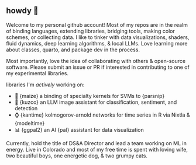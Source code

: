 ## howdy 👋

<!--
**frankiethull/frankiethull** is a ✨ _special_ ✨ repository because its `README.md` (this file) appears on your GitHub profile.

Here are some ideas to get you started:

- 🔭 I’m currently working on ...
- 🌱 I’m currently learning ...
- 👯 I’m looking to collaborate on ...
- 🤔 I’m looking for help with ...
- 💬 Ask me about ...
- 📫 How to reach me: ...
- 😄 Pronouns: ...
- ⚡ Fun fact: ...
-->

Welcome to my personal github account! Most of my repos are in the realm of binding languages, extending libraries, bridging tools, making color schemes, or collecting data. I like to tinker with data visualizations, shaders, fluid dynamics, deep learning algorithms, & local LLMs. Love learning more about classes, quarto, and package dev in the process.    
    
Most importantly, love the idea of collaborating with others & open-source software. Please submit an issue or PR if interested in contributing to one of my experimental libraries.  

libraries I'm *actively* working on: 
- :corn: {maize} a binding of specialty kernels for SVMs to {parsnip}
- :llama: {kuzco} an LLM image assistant for classification, sentiment, and detection  
- :watch: {kantime} kolmogorov-arnold networks for time series in R via Nixtla & {modeltime}
- :bar_chart: {ggpal2} an AI {pal} assistant for data visualization

  
Currently, hold the title of DS&A Director and lead a team working on ML in energy. Live in Colorado and most of my free time is spent with loving wife, two beautiful boys, one energetic dog, & two grumpy cats. 
